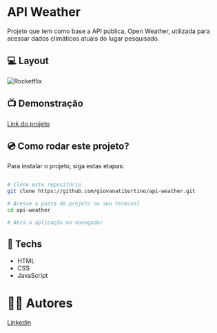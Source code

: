 # API Weather

Projeto que tem como base a API pública, Open Weather, utilizada para acessar dados climáticos atuais do lugar pesquisado.

## 💻 Layout
![Rocketflix](https://user-images.githubusercontent.com/111311581/217099870-8857334d-a899-427b-97bc-b96469a3d256.png)

## 📺 Demonstração
[Link do projeto](https://giovanatiburtino.github.io/api-weather/)

## 💿 Como rodar este projeto?
Para instalar o projeto, siga estas etapas:
```bash

# Clone este repositório
git clone https://github.com/giovanatiburtino/api-weather.git

# Acesse a pasta do projeto no seu terminal
cd api-weather

# Abra a aplicação no navegador

```

## 🚀 Techs

- HTML
- CSS
- JavaScript

# 👩‍💻 Autores
[Linkedin](linkedin.com/in/giovana-ferreira-tiburtino-475486216/)
